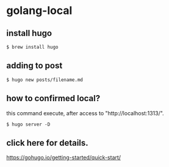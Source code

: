 # golang-local

## install hugo

```
$ brew install hugo
```

## adding to post

```
$ hugo new posts/filename.md
```

## how to confirmed local?

this command execute, after access to "http://localhost:1313/".

```
$ hugo server -D
```

## click here for details.

https://gohugo.io/getting-started/quick-start/
